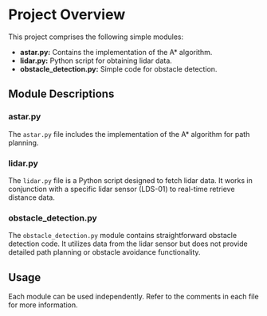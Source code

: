 # Project Overview

This project comprises the following simple modules:

- **astar.py:** Contains the implementation of the A* algorithm.
- **lidar.py:** Python script for obtaining lidar data.
- **obstacle_detection.py:** Simple code for obstacle detection.

## Module Descriptions

### astar.py

The `astar.py` file includes the implementation of the A* algorithm for path planning.

### lidar.py

The `lidar.py` file is a Python script designed to fetch lidar data. It works in conjunction with a specific lidar sensor (LDS-01) to real-time retrieve distance data.

### obstacle_detection.py

The `obstacle_detection.py` module contains straightforward obstacle detection code. It utilizes data from the lidar sensor but does not provide detailed path planning or obstacle avoidance functionality.

## Usage

Each module can be used independently. Refer to the comments in each file for more information.

